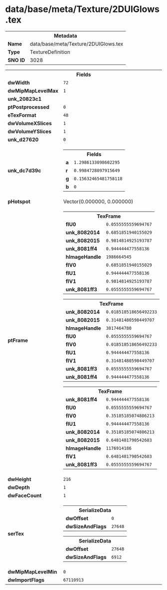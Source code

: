 <h1>data/base/meta/Texture/2DUIGlows.tex</h1><table><tr><th colspan="100%">Metadata</th></tr><tr><td><b>Name</b></td><td>data/base/meta/Texture/2DUIGlows.tex</td></tr><tr><td><b>Type</b></td><td>TextureDefinition</td></tr><tr><td><b>SNO ID</b></td><td>3028</td></tr></table>

<table><tr><th colspan="100%">Fields</th></tr><tr><td><b>dwWidth</b></td><td><code>72</code></td></tr><tr><td><b>dwMipMapLevelMax</b></td><td><code>1</code></td></tr><tr><td><b>unk_20823c1</b></td><td></td></tr><tr><td><b>ptPostprocessed</b></td><td><code>0</code></td></tr><tr><td><b>eTexFormat</b></td><td><code>48</code></td></tr><tr><td><b>dwVolumeXSlices</b></td><td><code>1</code></td></tr><tr><td><b>dwVolumeYSlices</b></td><td><code>1</code></td></tr><tr><td><b>unk_d27620</b></td><td><code>0</code></td></tr><tr><td><b>unk_dc7d39c</b></td><td><table><tr><th colspan="100%">Fields</th></tr><tr><td><b>a</b></td><td><code>1.2986133098602295</code></td></tr><tr><td><b>r</b></td><td><code>0.9984728097915649</code></td></tr><tr><td><b>g</b></td><td><code>0.15632465481758118</code></td></tr><tr><td><b>b</b></td><td><code>0</code></td></tr></table>

</td></tr><tr><td><b>pHotspot</b></td><td>Vector(0.000000, 0.000000)</td></tr><tr><td><b>ptFrame</b></td><td><table><tr><th colspan="100%">TexFrame</th></tr><tr><td><b>flU0</b></td><td><code>0.0555555559694767</code></td></tr><tr><td><b>unk_8082014</b></td><td><code>0.6851851940155029</code></td></tr><tr><td><b>unk_8082015</b></td><td><code>0.9814814925193787</code></td></tr><tr><td><b>unk_8081ff4</b></td><td><code>0.944444477558136</code></td></tr><tr><td><b>hImageHandle</b></td><td><code>1986664545</code></td></tr><tr><td><b>flV0</b></td><td><code>0.6851851940155029</code></td></tr><tr><td><b>flU1</b></td><td><code>0.944444477558136</code></td></tr><tr><td><b>flV1</b></td><td><code>0.9814814925193787</code></td></tr><tr><td><b>unk_8081ff3</b></td><td><code>0.0555555559694767</code></td></tr></table>


<table><tr><th colspan="100%">TexFrame</th></tr><tr><td><b>unk_8082014</b></td><td><code>0.018518518656492233</code></td></tr><tr><td><b>unk_8082015</b></td><td><code>0.31481480598449707</code></td></tr><tr><td><b>hImageHandle</b></td><td><code>3817464780</code></td></tr><tr><td><b>flU0</b></td><td><code>0.0555555559694767</code></td></tr><tr><td><b>flV0</b></td><td><code>0.018518518656492233</code></td></tr><tr><td><b>flU1</b></td><td><code>0.944444477558136</code></td></tr><tr><td><b>flV1</b></td><td><code>0.31481480598449707</code></td></tr><tr><td><b>unk_8081ff3</b></td><td><code>0.0555555559694767</code></td></tr><tr><td><b>unk_8081ff4</b></td><td><code>0.944444477558136</code></td></tr></table>


<table><tr><th colspan="100%">TexFrame</th></tr><tr><td><b>unk_8081ff4</b></td><td><code>0.944444477558136</code></td></tr><tr><td><b>flU0</b></td><td><code>0.0555555559694767</code></td></tr><tr><td><b>flV0</b></td><td><code>0.35185185074806213</code></td></tr><tr><td><b>flU1</b></td><td><code>0.944444477558136</code></td></tr><tr><td><b>unk_8082014</b></td><td><code>0.35185185074806213</code></td></tr><tr><td><b>unk_8082015</b></td><td><code>0.6481481790542603</code></td></tr><tr><td><b>hImageHandle</b></td><td><code>1176914186</code></td></tr><tr><td><b>flV1</b></td><td><code>0.6481481790542603</code></td></tr><tr><td><b>unk_8081ff3</b></td><td><code>0.0555555559694767</code></td></tr></table>


</td></tr><tr><td><b>dwHeight</b></td><td><code>216</code></td></tr><tr><td><b>dwDepth</b></td><td><code>1</code></td></tr><tr><td><b>dwFaceCount</b></td><td><code>1</code></td></tr><tr><td><b>serTex</b></td><td><table><tr><th colspan="100%">SerializeData</th></tr><tr><td><b>dwOffset</b></td><td><code>0</code></td></tr><tr><td><b>dwSizeAndFlags</b></td><td><code>27648</code></td></tr></table>


<table><tr><th colspan="100%">SerializeData</th></tr><tr><td><b>dwOffset</b></td><td><code>27648</code></td></tr><tr><td><b>dwSizeAndFlags</b></td><td><code>6912</code></td></tr></table>


</td></tr><tr><td><b>dwMipMapLevelMin</b></td><td><code>0</code></td></tr><tr><td><b>dwImportFlags</b></td><td><code>67110913</code></td></tr></table>

